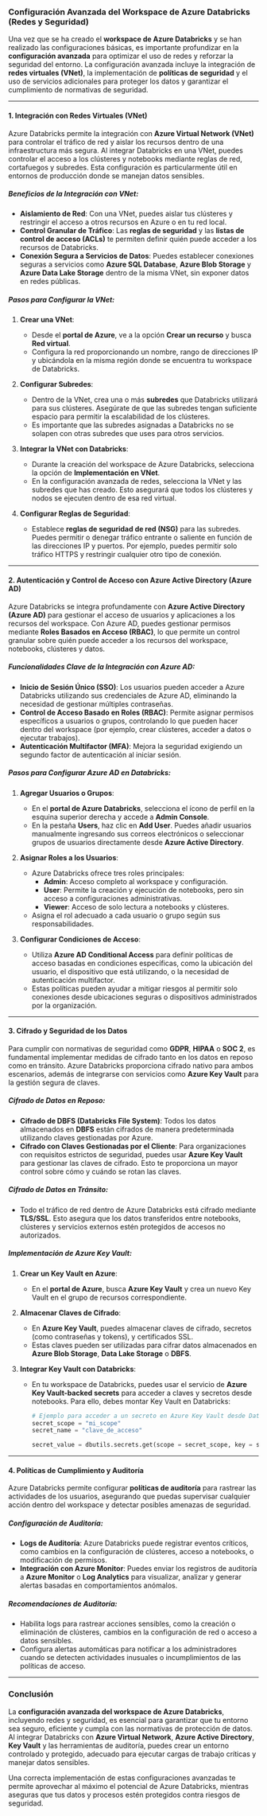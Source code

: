 ### Configuración Avanzada del Workspace de Azure Databricks (Redes y Seguridad)

Una vez que se ha creado el **workspace de Azure Databricks** y se han realizado las configuraciones básicas, es importante profundizar en la **configuración avanzada** para optimizar el uso de redes y reforzar la seguridad del entorno. La configuración avanzada incluye la integración de **redes virtuales (VNet)**, la implementación de **políticas de seguridad** y el uso de servicios adicionales para proteger los datos y garantizar el cumplimiento de normativas de seguridad.

---

#### 1. **Integración con Redes Virtuales (VNet)**

Azure Databricks permite la integración con **Azure Virtual Network (VNet)** para controlar el tráfico de red y aislar los recursos dentro de una infraestructura más segura. Al integrar Databricks en una VNet, puedes controlar el acceso a los clústeres y notebooks mediante reglas de red, cortafuegos y subredes. Esta configuración es particularmente útil en entornos de producción donde se manejan datos sensibles.

##### Beneficios de la Integración con VNet:
- **Aislamiento de Red**: Con una VNet, puedes aislar tus clústeres y restringir el acceso a otros recursos en Azure o en tu red local.
- **Control Granular de Tráfico**: Las **reglas de seguridad** y las **listas de control de acceso (ACLs)** te permiten definir quién puede acceder a los recursos de Databricks.
- **Conexión Segura a Servicios de Datos**: Puedes establecer conexiones seguras a servicios como **Azure SQL Database**, **Azure Blob Storage** y **Azure Data Lake Storage** dentro de la misma VNet, sin exponer datos en redes públicas.

##### Pasos para Configurar la VNet:

1. **Crear una VNet**:
   - Desde el **portal de Azure**, ve a la opción **Crear un recurso** y busca **Red virtual**.
   - Configura la red proporcionando un nombre, rango de direcciones IP y ubicándola en la misma región donde se encuentra tu workspace de Databricks.
   
2. **Configurar Subredes**:
   - Dentro de la VNet, crea una o más **subredes** que Databricks utilizará para sus clústeres. Asegúrate de que las subredes tengan suficiente espacio para permitir la escalabilidad de los clústeres.
   - Es importante que las subredes asignadas a Databricks no se solapen con otras subredes que uses para otros servicios.

3. **Integrar la VNet con Databricks**:
   - Durante la creación del workspace de Azure Databricks, selecciona la opción de **Implementación en VNet**.
   - En la configuración avanzada de redes, selecciona la VNet y las subredes que has creado. Esto asegurará que todos los clústeres y nodos se ejecuten dentro de esa red virtual.
   
4. **Configurar Reglas de Seguridad**:
   - Establece **reglas de seguridad de red (NSG)** para las subredes. Puedes permitir o denegar tráfico entrante o saliente en función de las direcciones IP y puertos. Por ejemplo, puedes permitir solo tráfico HTTPS y restringir cualquier otro tipo de conexión.

---

#### 2. **Autenticación y Control de Acceso con Azure Active Directory (Azure AD)**

Azure Databricks se integra profundamente con **Azure Active Directory (Azure AD)** para gestionar el acceso de usuarios y aplicaciones a los recursos del workspace. Con Azure AD, puedes gestionar permisos mediante **Roles Basados en Acceso (RBAC)**, lo que permite un control granular sobre quién puede acceder a los recursos del workspace, notebooks, clústeres y datos.

##### Funcionalidades Clave de la Integración con Azure AD:
- **Inicio de Sesión Único (SSO)**: Los usuarios pueden acceder a Azure Databricks utilizando sus credenciales de Azure AD, eliminando la necesidad de gestionar múltiples contraseñas.
- **Control de Acceso Basado en Roles (RBAC)**: Permite asignar permisos específicos a usuarios o grupos, controlando lo que pueden hacer dentro del workspace (por ejemplo, crear clústeres, acceder a datos o ejecutar trabajos).
- **Autenticación Multifactor (MFA)**: Mejora la seguridad exigiendo un segundo factor de autenticación al iniciar sesión.

##### Pasos para Configurar Azure AD en Databricks:

1. **Agregar Usuarios o Grupos**:
   - En el **portal de Azure Databricks**, selecciona el ícono de perfil en la esquina superior derecha y accede a **Admin Console**.
   - En la pestaña **Users**, haz clic en **Add User**. Puedes añadir usuarios manualmente ingresando sus correos electrónicos o seleccionar grupos de usuarios directamente desde **Azure Active Directory**.

2. **Asignar Roles a los Usuarios**:
   - Azure Databricks ofrece tres roles principales:
     - **Admin**: Acceso completo al workspace y configuración.
     - **User**: Permite la creación y ejecución de notebooks, pero sin acceso a configuraciones administrativas.
     - **Viewer**: Acceso de solo lectura a notebooks y clústeres.
   - Asigna el rol adecuado a cada usuario o grupo según sus responsabilidades.

3. **Configurar Condiciones de Acceso**:
   - Utiliza **Azure AD Conditional Access** para definir políticas de acceso basadas en condiciones específicas, como la ubicación del usuario, el dispositivo que está utilizando, o la necesidad de autenticación multifactor.
   - Estas políticas pueden ayudar a mitigar riesgos al permitir solo conexiones desde ubicaciones seguras o dispositivos administrados por la organización.

---

#### 3. **Cifrado y Seguridad de los Datos**

Para cumplir con normativas de seguridad como **GDPR**, **HIPAA** o **SOC 2**, es fundamental implementar medidas de cifrado tanto en los datos en reposo como en tránsito. Azure Databricks proporciona cifrado nativo para ambos escenarios, además de integrarse con servicios como **Azure Key Vault** para la gestión segura de claves.

##### Cifrado de Datos en Reposo:
- **Cifrado de DBFS (Databricks File System)**: Todos los datos almacenados en **DBFS** están cifrados de manera predeterminada utilizando claves gestionadas por Azure.
- **Cifrado con Claves Gestionadas por el Cliente**: Para organizaciones con requisitos estrictos de seguridad, puedes usar **Azure Key Vault** para gestionar las claves de cifrado. Esto te proporciona un mayor control sobre cómo y cuándo se rotan las claves.

##### Cifrado de Datos en Tránsito:
- Todo el tráfico de red dentro de Azure Databricks está cifrado mediante **TLS/SSL**. Esto asegura que los datos transferidos entre notebooks, clústeres y servicios externos estén protegidos de accesos no autorizados.

##### Implementación de Azure Key Vault:

1. **Crear un Key Vault en Azure**:
   - En el **portal de Azure**, busca **Azure Key Vault** y crea un nuevo Key Vault en el grupo de recursos correspondiente.

2. **Almacenar Claves de Cifrado**:
   - En **Azure Key Vault**, puedes almacenar claves de cifrado, secretos (como contraseñas y tokens), y certificados SSL.
   - Estas claves pueden ser utilizadas para cifrar datos almacenados en **Azure Blob Storage**, **Data Lake Storage** o **DBFS**.

3. **Integrar Key Vault con Databricks**:
   - En tu workspace de Databricks, puedes usar el servicio de **Azure Key Vault-backed secrets** para acceder a claves y secretos desde notebooks. Para ello, debes montar Key Vault en Databricks:
     ```python
     # Ejemplo para acceder a un secreto en Azure Key Vault desde Databricks
     secret_scope = "mi_scope"
     secret_name = "clave_de_acceso"

     secret_value = dbutils.secrets.get(scope = secret_scope, key = secret_name)
     ```

---

#### 4. **Políticas de Cumplimiento y Auditoría**

Azure Databricks permite configurar **políticas de auditoría** para rastrear las actividades de los usuarios, asegurando que puedas supervisar cualquier acción dentro del workspace y detectar posibles amenazas de seguridad.

##### Configuración de Auditoría:
- **Logs de Auditoría**: Azure Databricks puede registrar eventos críticos, como cambios en la configuración de clústeres, acceso a notebooks, o modificación de permisos.
- **Integración con Azure Monitor**: Puedes enviar los registros de auditoría a **Azure Monitor** o **Log Analytics** para visualizar, analizar y generar alertas basadas en comportamientos anómalos.

##### Recomendaciones de Auditoría:
- Habilita logs para rastrear acciones sensibles, como la creación o eliminación de clústeres, cambios en la configuración de red o acceso a datos sensibles.
- Configura alertas automáticas para notificar a los administradores cuando se detecten actividades inusuales o incumplimientos de las políticas de acceso.

---

### Conclusión

La **configuración avanzada del workspace de Azure Databricks**, incluyendo redes y seguridad, es esencial para garantizar que tu entorno sea seguro, eficiente y cumpla con las normativas de protección de datos. Al integrar Databricks con **Azure Virtual Network**, **Azure Active Directory**, **Key Vault** y las herramientas de auditoría, puedes crear un entorno controlado y protegido, adecuado para ejecutar cargas de trabajo críticas y manejar datos sensibles.

Una correcta implementación de estas configuraciones avanzadas te permite aprovechar al máximo el potencial de Azure Databricks, mientras aseguras que tus datos y procesos estén protegidos contra riesgos de seguridad.